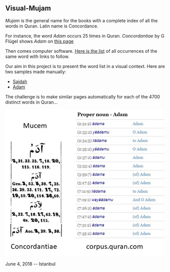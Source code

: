 ## Visual-Mujam

_Mujam_ is the general name for the books with a complete index of all the words in Quran. Latin name is Concordance.

For instance, the word _Adam_ occurs 25 times in Quran. _Concordantiae_ by G Flügel shows _Adam_ on [this page](https://archive.org/stream/concordantiaeco00flgoog#page/n28/mode/2up)


Then comes computer software. [Here is the list](http://corpus.quran.com/qurandictionary.jsp?q=adm) of all occurrences of the same word with links to follow.

Our aim in this project is to present the word list in a visual context. Here are two samples made manually:
* [Sajdah](https://maeyler.github.io/Visual-Mujam/VM%20sajdah.html)
* [Adam](https://maeyler.github.io/Visual-Mujam/Adem/Adem%20VM.html)

The challenge is to make similar pages automatically for each of the 4700 distinct words in Quran...

![Picture](Adem/Adem.jpg)

June 4, 2018 -- Istanbul
